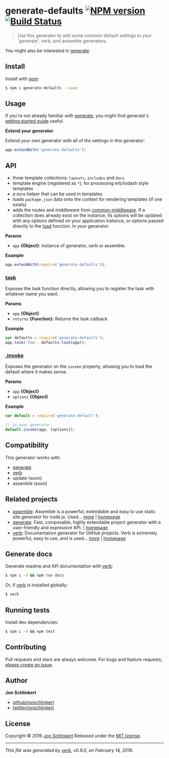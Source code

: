 # generate-defaults [![NPM version](https://img.shields.io/npm/v/generate-defaults.svg)](https://www.npmjs.com/package/generate-defaults) [![Build Status](https://img.shields.io/travis/jonschlinkert/generate-defaults.svg)](https://travis-ci.org/jonschlinkert/generate-defaults)

> Use this generator to add some common default settings to your 'generate', verb, and assemble generators.

You might also be interested in [generate](https://github.com/generate/generate).

## Install

Install with [npm](https://www.npmjs.com/):

```sh
$ npm i generate-defaults --save
```

## Usage

If you're not already familiar with [generate](https://github.com/generate/generate), you might find generate's [getting started guide](https://github.com/generate/generate/blob/master/docs/getting-started.md) useful.

**Extend your generator**

Extend your own generator with all of the settings in this generator:

```js
app.extendWith('generate-defaults');
```

## API

* three template collections: `layouts`, `includes` and `docs`
* template engine (registered as `*`), for processing erb/lodash style templates
* a `date` helper that can be used in templates
* loads `package.json` data onto the context for rendering templates (if one exists)
* adds the routes and middleware from [common-middleware](https://github.com/jonschlinkert/common-middleware).
If a collection does already exist on the instance, its options will
be updated with any options defined on your application instance,
or options passed directly to the [load](#load) function.
In your generator:

**Params**

* `app` **{Object}**: instance of generator, verb or assemble.

**Example**

```js
app.extendWith(require('generate-defaults'));
```

### [task](index.js#L47)

Exposes the task function directly, allowing you to register the task with whatever name you want.

**Params**

* `app` **{Object}**
* `returns` **{Function}**: Returns the task callback

**Example**

```js
var defaults = require('generate-defaults');
app.task('foo', defaults.task(app));
```

### [.invoke](index.js#L70)

Exposes the generator on the `invoke` property, allowing you to load the default where it makes sense.

**Params**

* `app` **{Object}**
* `options` **{Object}**

**Example**

```js
var default = require('generate-default');

// in your generator
default.invoke(app, [options]);
```

## Compatibility

This generator works with:

* [generate](https://github.com/generate/generate)
* [verb](https://github.com/verbose/verb)
* update (soon)
* assemble (soon)

## Related projects

* [assemble](https://www.npmjs.com/package/assemble): Assemble is a powerful, extendable and easy to use static site generator for node.js. Used… [more](https://www.npmjs.com/package/assemble) | [homepage](https://github.com/assemble/assemble)
* [generate](https://www.npmjs.com/package/generate): Fast, composable, highly extendable project generator with a user-friendly and expressive API. | [homepage](https://github.com/generate/generate)
* [verb](https://www.npmjs.com/package/verb): Documentation generator for GitHub projects. Verb is extremely powerful, easy to use, and is used… [more](https://www.npmjs.com/package/verb) | [homepage](https://github.com/verbose/verb)

## Generate docs

Generate readme and API documentation with [verb](https://github.com/verbose/verb):

```sh
$ npm i -d && npm run docs
```

Or, if [verb](https://github.com/verbose/verb) is installed globally:

```sh
$ verb
```

## Running tests

Install dev dependencies:

```sh
$ npm i -d && npm test
```

## Contributing

Pull requests and stars are always welcome. For bugs and feature requests, [please create an issue](https://github.com/jonschlinkert/generate-defaults/issues/new).

## Author

**Jon Schlinkert**

* [github/jonschlinkert](https://github.com/jonschlinkert)
* [twitter/jonschlinkert](http://twitter.com/jonschlinkert)

## License

Copyright © 2016 [Jon Schlinkert](https://github.com/jonschlinkert)
Released under the [MIT license](https://github.com/jonschlinkert/generate-defaults/blob/master/LICENSE).

***

_This file was generated by [verb](https://github.com/verbose/verb), v0.9.0, on February 14, 2016._